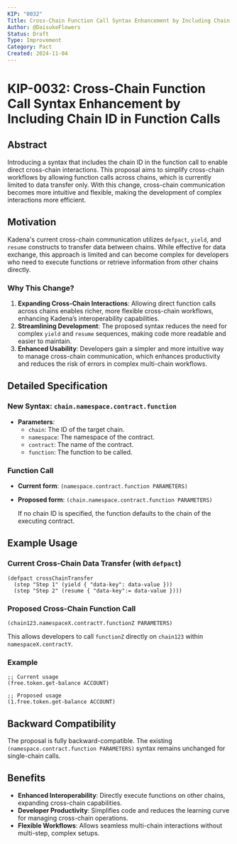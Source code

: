 ```yaml
---
KIP: "0032"
Title: Cross-Chain Function Call Syntax Enhancement by Including Chain ID in Function Calls
Author: @DaisukeFlowers
Status: Draft
Type: Improvement
Category: Pact
Created: 2024-11-04
---
```


# KIP-0032: Cross-Chain Function Call Syntax Enhancement by Including Chain ID in Function Calls

## Abstract

Introducing a syntax that includes the chain ID in the function call to enable direct cross-chain interactions. This proposal aims to simplify cross-chain workflows by allowing function calls across chains, which is currently limited to data transfer only. With this change, cross-chain communication becomes more intuitive and flexible, making the development of complex interactions more efficient.

## Motivation

Kadena's current cross-chain communication utilizes `defpact`, `yield`, and `resume` constructs to transfer data between chains. While effective for data exchange, this approach is limited and can become complex for developers who need to execute functions or retrieve information from other chains directly.

### Why This Change?
1. **Expanding Cross-Chain Interactions**: Allowing direct function calls across chains enables richer, more flexible cross-chain workflows, enhancing Kadena’s interoperability capabilities.
2. **Streamlining Development**: The proposed syntax reduces the need for complex `yield` and `resume` sequences, making code more readable and easier to maintain.
3. **Enhanced Usability**: Developers gain a simpler and more intuitive way to manage cross-chain communication, which enhances productivity and reduces the risk of errors in complex multi-chain workflows.

## Detailed Specification

### New Syntax: `chain.namespace.contract.function`
- **Parameters**:
  - `chain`: The ID of the target chain.
  - `namespace`: The namespace of the contract.
  - `contract`: The name of the contract.
  - `function`: The function to be called.

### Function Call
- **Current form**: `(namespace.contract.function PARAMETERS)`
- **Proposed form**: `(chain.namespace.contract.function PARAMETERS)`

  If no chain ID is specified, the function defaults to the chain of the executing contract.

## Example Usage

### Current Cross-Chain Data Transfer (with `defpact`)
```pact
(defpact crossChainTransfer
  (step "Step 1" (yield { "data-key": data-value }))
  (step "Step 2" (resume { "data-key":= data-value })))
```

### Proposed Cross-Chain Function Call
```pact
(chain123.namespaceX.contractY.functionZ PARAMETERS)
```

This allows developers to call `functionZ` directly on `chain123` within `namespaceX.contractY`.

### Example
```pact
;; Current usage
(free.token.get-balance ACCOUNT)

;; Proposed usage
(1.free.token.get-balance ACCOUNT)
```

## Backward Compatibility

The proposal is fully backward-compatible. The existing `(namespace.contract.function PARAMETERS)` syntax remains unchanged for single-chain calls.

## Benefits

- **Enhanced Interoperability**: Directly execute functions on other chains, expanding cross-chain capabilities.
- **Developer Productivity**: Simplifies code and reduces the learning curve for managing cross-chain operations.
- **Flexible Workflows**: Allows seamless multi-chain interactions without multi-step, complex setups.
